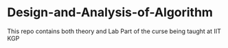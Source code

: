 # Design-and-Analysis-of-Algorithm


This repo contains both theory and Lab Part of the curse being taught at IIT KGP
